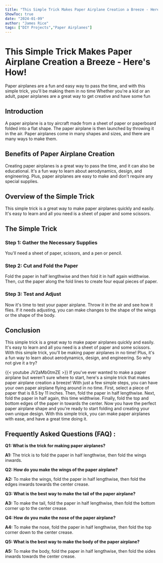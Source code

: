 ```yaml
---
title: "This Simple Trick Makes Paper Airplane Creation a Breeze - Here's How!"
ShowToc: true 
date: "2024-01-09"
author: "James Rice" 
tags: ["DIY Projects","Paper Airplanes"]
---
```

# This Simple Trick Makes Paper Airplane Creation a Breeze - Here's How!

Paper airplanes are a fun and easy way to pass the time, and with this simple trick, you'll be making them in no time Whether you're a kid or an adult, paper airplanes are a great way to get creative and have some fun

## Introduction

A paper airplane is a toy aircraft made from a sheet of paper or paperboard folded into a flat shape. The paper airplane is then launched by throwing it in the air. Paper airplanes come in many shapes and sizes, and there are many ways to make them.

## Benefits of Paper Airplane Creation

Creating paper airplanes is a great way to pass the time, and it can also be educational. It's a fun way to learn about aerodynamics, design, and engineering. Plus, paper airplanes are easy to make and don't require any special supplies.

## Overview of the Simple Trick

This simple trick is a great way to make paper airplanes quickly and easily. It's easy to learn and all you need is a sheet of paper and some scissors.

## The Simple Trick

### Step 1: Gather the Necessary Supplies

You'll need a sheet of paper, scissors, and a pen or pencil.

### Step 2: Cut and Fold the Paper

Fold the paper in half lengthwise and then fold it in half again widthwise. Then, cut the paper along the fold lines to create four equal pieces of paper.

### Step 3: Test and Adjust

Now it's time to test your paper airplane. Throw it in the air and see how it flies. If it needs adjusting, you can make changes to the shape of the wings or the shape of the body.

## Conclusion

This simple trick is a great way to make paper airplanes quickly and easily. It's easy to learn and all you need is a sheet of paper and some scissors. With this simple trick, you'll be making paper airplanes in no time! Plus, it's a fun way to learn about aerodynamics, design, and engineering. So why not give it a try?

{{< youtube JV2aMbGtmZE >}} 
If you've ever wanted to make a paper airplane but weren't sure where to start, here's a simple trick that makes paper airplane creation a breeze! With just a few simple steps, you can have your own paper airplane flying around in no time. First, select a piece of paper that is 8.5 by 11 inches. Then, fold the paper in half lengthwise. Next, fold the paper in half again, this time widthwise. Finally, fold the top and bottom edges of the paper in towards the center. Now you have the perfect paper airplane shape and you're ready to start folding and creating your own unique design. With this simple trick, you can make paper airplanes with ease, and have a great time doing it.

## Frequently Asked Questions (FAQ) :
**Q1: What is the trick for making paper airplanes?**

**A1:** The trick is to fold the paper in half lengthwise, then fold the wings inwards.

**Q2: How do you make the wings of the paper airplane?**

**A2:** To make the wings, fold the paper in half lengthwise, then fold the edges inwards towards the center crease.

**Q3: What is the best way to make the tail of the paper airplane?**

**A3:** To make the tail, fold the paper in half lengthwise, then fold the bottom corner up to the center crease.

**Q4: How do you make the nose of the paper airplane?**

**A4:** To make the nose, fold the paper in half lengthwise, then fold the top corner down to the center crease.

**Q5: What is the best way to make the body of the paper airplane?**

**A5:** To make the body, fold the paper in half lengthwise, then fold the sides inwards towards the center crease.




